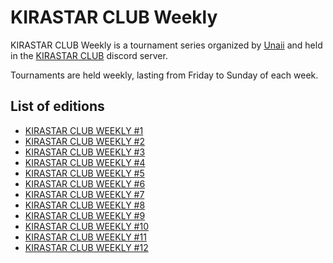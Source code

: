 # KIRASTAR CLUB Weekly

KIRASTAR CLUB Weekly is a tournament series organized by [Unaii](../../players/spanish/unaii.md) and held in the [KIRASTAR CLUB](https://discord.gg/YxeKrTCZUu) discord server. 

Tournaments are held weekly, lasting from Friday to Sunday of each week.

## List of editions

- [KIRASTAR CLUB WEEKLY #1](kirastar.md)
- [KIRASTAR CLUB WEEKLY #2](kirastar2.md)
- [KIRASTAR CLUB WEEKLY #3](kirastar3.md)
- [KIRASTAR CLUB WEEKLY #4](kirastar4.md)
- [KIRASTAR CLUB WEEKLY #5](kirastar5.md)
- [KIRASTAR CLUB WEEKLY #6](kirastar6.md)
- [KIRASTAR CLUB WEEKLY #7](kirastar7.md)
- [KIRASTAR CLUB WEEKLY #8](kirastar8.md)
- [KIRASTAR CLUB WEEKLY #9](kirastar9.md)
- [KIRASTAR CLUB WEEKLY #10](kirastar10.md)
- [KIRASTAR CLUB WEEKLY #11](kirastar11.md)
- [KIRASTAR CLUB WEEKLY #12](kirastar12.md)